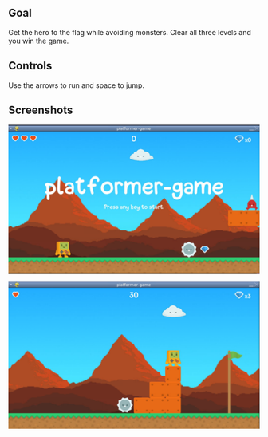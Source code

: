 ## Goal

Get the hero to the flag while avoiding monsters. Clear all three levels and you win the game.

## Controls

Use the arrows to run and space to jump.

## Screenshots

![Title screen](https://raw.githubusercontent.com/Nalin216127/platformer-game/main/screenshots/title_screen.png)

![Play screen](https://raw.githubusercontent.com/Nalin216127/platformer-game/main/screenshots/play_screen.png)
